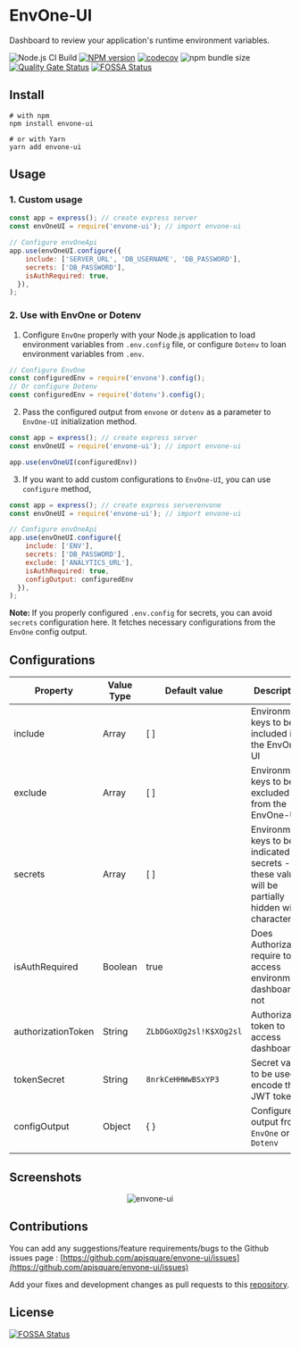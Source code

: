 # EnvOne-UI

Dashboard to review your application's runtime environment variables.

![Node.js CI Build](https://github.com/apisquare/envone-ui/workflows/Node.js%20CI%20Build/badge.svg)
[![NPM version](https://img.shields.io/npm/v/envone-ui.svg)](https://www.npmjs.com/package/envone-ui)
[![codecov](https://codecov.io/gh/apisquare/envone-ui/branch/master/graph/badge.svg)](https://codecov.io/gh/apisquare/envone-ui)
![npm bundle size](https://img.shields.io/bundlephobia/minzip/envone-ui)
[![Quality Gate Status](https://sonarcloud.io/api/project_badges/measure?project=apisquare_envone-ui&metric=alert_status)](https://sonarcloud.io/dashboard?id=apisquare_envone-ui)
[![FOSSA Status](https://app.fossa.com/api/projects/git%2Bgithub.com%2Fapisquare%2Fenvone-ui.svg?type=shield)](https://app.fossa.com/projects/git%2Bgithub.com%2Fapisquare%2Fenvone-ui?ref=badge_shield)

## Install

```shell
# with npm
npm install envone-ui

# or with Yarn
yarn add envone-ui
```

## Usage

### 1. Custom usage

```javascript
const app = express(); // create express server
const envOneUI = require('envone-ui'); // import envone-ui

// Configure envOneApi
app.use(envOneUI.configure({
    include: ['SERVER_URL', 'DB_USERNAME', 'DB_PASSWORD'],
    secrets: ['DB_PASSWORD'],
    isAuthRequired: true,
  }),
);
```

### 2. Use with EnvOne or Dotenv

  1. Configure `EnvOne` properly with your Node.js application to load environment variables from `.env.config` file, or configure `Dotenv` to loan environment variables from `.env`.
  ```js
  // Configure EnvOne
  const configuredEnv = require('envone').config();
  // Or configure Dotenv
  const configuredEnv = require('dotenv').config();
  ```

  2. Pass the configured output from `envone` or `dotenv` as a parameter to `EnvOne-UI` initialization method.
  ```javascript
  const app = express(); // create express server
  const envOneUI = require('envone-ui'); // import envone-ui

  app.use(envOneUI(configuredEnv))
  ```

  3. If you want to add custom configurations to `EnvOne-UI`, you can use `configure` method,
  ```javascript
  const app = express(); // create express serverenvone
  const envOneUI = require('envone-ui'); // import envone-ui

  // Configure envOneApi
  app.use(envOneUI.configure({
      include: ['ENV'],
      secrets: ['DB_PASSWORD'],
      exclude: ['ANALYTICS_URL'],
      isAuthRequired: true,
      configOutput: configuredEnv
    }),
  );
  ```
  <b>Note: </b> If you properly configured `.env.config` for secrets, you can avoid `secrets` configuration here. It fetches necessary configurations from the `EnvOne` config output.

## Configurations

  | Property | Value Type | Default value | Description |
  | -------  | ------------- | ------- | ----------- |
  | include | Array | [ ] | Environment keys to be included in the EnvOne-UI |
  | exclude | Array | [ ] | Environment keys to be excluded from the EnvOne-UI |
  | secrets | Array | [ ] | Environment keys to be indicated as secrets - these values will be partially hidden with `*` character |
  | isAuthRequired | Boolean | true | Does Authorization require to access environment dashboard or not |
  | authorizationToken | String | `ZLbDGoXOg2sl!K$XOg2sl` | Authorization token to access dashboard |
  | tokenSecret | String | `8nrkCeHHWwBSxYP3` | Secret value to be used to encode the JWT token |
  | configOutput | Object | { } | Configured output from `EnvOne` or `Dotenv` |
  | | |

    

## Screenshots

<p align="center">
<img src="https://raw.githubusercontent.com/apisquare/envone-ui/master/docs/envone-ui-flow.gif" alt="envone-ui" align="center" />
</p>

## Contributions

You can add any suggestions/feature requirements/bugs to the Github issues page : [https://github.com/apisquare/envone-ui/issues](https://github.com/apisquare/envone-ui/issues)

Add your fixes and development changes as pull requests to this [repository](https://github.com/apisquare/envone-ui/pulls).

## License
[![FOSSA Status](https://app.fossa.com/api/projects/git%2Bgithub.com%2Fapisquare%2Fenvone-api.svg?type=large)](https://app.fossa.com/projects/git%2Bgithub.com%2Fapisquare%2Fenvone-api?ref=badge_large)
